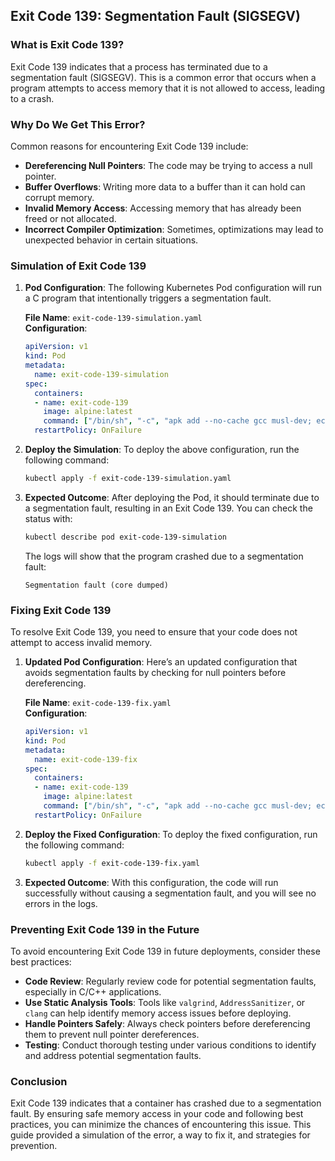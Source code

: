 ## Exit Code 139: Segmentation Fault (SIGSEGV)

### What is Exit Code 139?
Exit Code 139 indicates that a process has terminated due to a segmentation fault (SIGSEGV). This is a common error that occurs when a program attempts to access memory that it is not allowed to access, leading to a crash.

### Why Do We Get This Error?
Common reasons for encountering Exit Code 139 include:

- **Dereferencing Null Pointers**: The code may be trying to access a null pointer.
- **Buffer Overflows**: Writing more data to a buffer than it can hold can corrupt memory.
- **Invalid Memory Access**: Accessing memory that has already been freed or not allocated.
- **Incorrect Compiler Optimization**: Sometimes, optimizations may lead to unexpected behavior in certain situations.

### Simulation of Exit Code 139

1. **Pod Configuration**:
   The following Kubernetes Pod configuration will run a C program that intentionally triggers a segmentation fault.

   **File Name**: `exit-code-139-simulation.yaml`  
   **Configuration**:
   ```yaml
   apiVersion: v1
   kind: Pod
   metadata:
     name: exit-code-139-simulation
   spec:
     containers:
     - name: exit-code-139
       image: alpine:latest
       command: ["/bin/sh", "-c", "apk add --no-cache gcc musl-dev; echo '#include <stdio.h>' > segfault.c; echo 'int main() { int *p = NULL; *p = 0; return 0; }' >> segfault.c; gcc segfault.c -o segfault; ./segfault"]
     restartPolicy: OnFailure
   ```

2. **Deploy the Simulation**:
   To deploy the above configuration, run the following command:
   ```bash
   kubectl apply -f exit-code-139-simulation.yaml
   ```

3. **Expected Outcome**:
   After deploying the Pod, it should terminate due to a segmentation fault, resulting in an Exit Code 139. You can check the status with:
   ```bash
   kubectl describe pod exit-code-139-simulation
   ```
   The logs will show that the program crashed due to a segmentation fault:
   ```
   Segmentation fault (core dumped)
   ```

### Fixing Exit Code 139

To resolve Exit Code 139, you need to ensure that your code does not attempt to access invalid memory.

1. **Updated Pod Configuration**:
   Here’s an updated configuration that avoids segmentation faults by checking for null pointers before dereferencing.

   **File Name**: `exit-code-139-fix.yaml`  
   **Configuration**:
   ```yaml
   apiVersion: v1
   kind: Pod
   metadata:
     name: exit-code-139-fix
   spec:
     containers:
     - name: exit-code-139
       image: alpine:latest
       command: ["/bin/sh", "-c", "apk add --no-cache gcc musl-dev; echo '#include <stdio.h>' > safe.c; echo 'int main() { int *p = NULL; if (p != NULL) { *p = 0; } return 0; }' >> safe.c; gcc safe.c -o safe; ./safe"]
     restartPolicy: OnFailure
   ```

2. **Deploy the Fixed Configuration**:
   To deploy the fixed configuration, run the following command:
   ```bash
   kubectl apply -f exit-code-139-fix.yaml
   ```

3. **Expected Outcome**:
   With this configuration, the code will run successfully without causing a segmentation fault, and you will see no errors in the logs.

### Preventing Exit Code 139 in the Future

To avoid encountering Exit Code 139 in future deployments, consider these best practices:

- **Code Review**: Regularly review code for potential segmentation faults, especially in C/C++ applications.
- **Use Static Analysis Tools**: Tools like `valgrind`, `AddressSanitizer`, or `clang` can help identify memory access issues before deploying.
- **Handle Pointers Safely**: Always check pointers before dereferencing them to prevent null pointer dereferences.
- **Testing**: Conduct thorough testing under various conditions to identify and address potential segmentation faults.

### Conclusion
Exit Code 139 indicates that a container has crashed due to a segmentation fault. By ensuring safe memory access in your code and following best practices, you can minimize the chances of encountering this issue. This guide provided a simulation of the error, a way to fix it, and strategies for prevention.